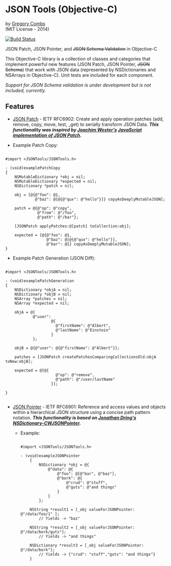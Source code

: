 JSON Tools (Objective-C)  
=========
by [Gregory Combs](https://github.com/grgcombs)  
(MIT License - 2014)

[![Build Status](https://travis-ci.org/grgcombs/JSONTools.svg?branch=master)](https://travis-ci.org/grgcombs/JSONTools)

JSON Patch, JSON Pointer, and ~~JSON Schema Validation~~ in Objective-C

This Objective-C library is a collection of classes and categories that implement powerful new features (JSON Patch, JSON Pointer, ~~JSON Schema~~) that work with JSON data (represented by NSDictionaries and NSArrays in Objective-C). Unit tests are included for each component.

*Support for JSON Schema validation is under development but is not included, currently.*

## Features

- [JSON Patch](https://tools.ietf.org/html/rfc6902) - IETF RFC6902: Create and apply operation patches (add, remove, copy, move, test, _get) to serially transform JSON Data.  ***This functionality was inspired by [Joachim Wester's](https://github.com/Starcounter-Jack) [JavaScript implementation of JSON Patch](https://github.com/Starcounter-Jack/JSON-Patch).***

-  Example Patch Copy:  
        
```objc
        
#import <JSONTools/JSONTools.h>

- (void)examplePatchCopy
{
    NSMutableDictionary *obj = nil;
    NSMutableDictionary *expected = nil;
    NSDictionary *patch = nil;

    obj = [@{@"foo": @1,
             @"baz": @[@{@"qux": @"hello"}]} copyAsDeeplyMutableJSON];

    patch = @{@"op": @"copy",
              @"from": @"/foo",
              @"path": @"/bar"};

    [JSONPatch applyPatches:@[patch] toCollection:obj];

    expected = [@{@"foo": @1,
                  @"baz": @[@{@"qux": @"hello"}],
                  @"bar": @1} copyAsDeeplyMutableJSON];
}

```
        
-  Example Patch Generation (JSON Diff):
        
```objc
        
#import <JSONTools/JSONTools.h>

- (void)examplePatchGeneration
{
    NSDictionary *objA = nil;
    NSDictionary *objB = nil;
    NSArray *patches = nil;
    NSArray *expected = nil;

    objA = @{
            @"user": 
                    @{
                      @"firstName": @"Albert",
                      @"lastName": @"Einstein"
                    }
            };

    objB = @{@"user": @{@"firstName": @"Albert"}};

    patches = [JSONPatch createPatchesComparingCollectionsOld:objA toNew:objB];

    expected = @[@{
                      @"op": @"remove",
                      @"path": @"/user/lastName"
                    }];

}
        
```
        

- [JSON Pointer](https://tools.ietf.org/html/rfc6901) - IETF RFC6901: Reference and access values and objects within a hierarchical JSON structure using a concise path pattern notation.  ***This functionality is based on [Jonathan Dring's](https://github.com/C-Works) [NSDictionary-CWJSONPointer](https://github.com/C-Works/NSDictionary-CWJSONPointer).***

    -  Example:  
  
        ```objc
        
        #import <JSONTools/JSONTools.h>
                
        - (void)exampleJSONPointer
            {
                NSDictionary *obj = @{
                    @"data": @{
                        @"foo": @[@"bar", @"baz"],
                        @"bork": @{
                            @"crud": @"stuff",
                            @"guts": @"and things"
                        }
                    }
                };

            NSString *result1 = [_obj valueForJSONPointer: @"/data/foo/1" ];
                // Yields -> "baz"

            NSString *result2 = [_obj valueForJSONPointer: @"/data/bork/guts"];
                // Yields -> "and things"

            NSDictionary *result3 = [_obj valueForJSONPointer: @"/data/bork"];
                // Yields -> {"crud": "stuff","guts": "and things"}
            }

        ```

        
